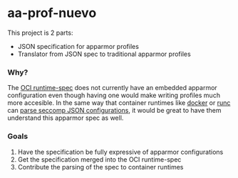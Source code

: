 # aa-prof-nuevo

This project is 2 parts:

- JSON specification for apparmor profiles
- Translator from JSON spec to traditional apparmor profiles

### Why?

The [OCI runtime-spec](https://github.com/opencontainers/runtime-spec) does not currently have an embedded apparmor configuration even though having one would make writing profiles much more accesible. In the same way that container runtimes like [docker](https://github.com/moby/moby) or [runc](https://github.com/opencontainers/runc) can [parse seccomp JSON configurations](https://github.com/opencontainers/runc/blob/master/libcontainer/seccomp/seccomp_linux.go), it would be great to have them understand this apparmor spec as well. 

### Goals
1) Have the specification be fully expressive of apparmor configurations
2) Get the specification merged into the OCI runtime-spec
3) Contribute the parsing of the spec to container runtimes